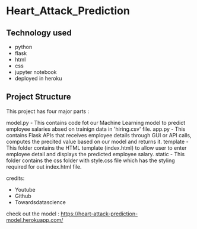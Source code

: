 # Heart_Attack_Prediction

## Technology used
* python
* flask
* html
* css
* jupyter notebook
* deployed in heroku

## Project Structure
This project has four major parts :

model.py - This contains code fot our Machine Learning model to predict employee salaries absed on trainign data in 'hiring.csv' file.
app.py - This contains Flask APIs that receives employee details through GUI or API calls, computes the precited value based on our model and returns it.
template - This folder contains the HTML template (index.html) to allow user to enter employee detail and displays the predicted employee salary.
static - This folder contains the css folder with style.css file which has the styling required for out index.html file.


credits:
* Youtube
* Github
* Towardsdatascience

check out the model :
https://heart-attack-prediction-model.herokuapp.com/
